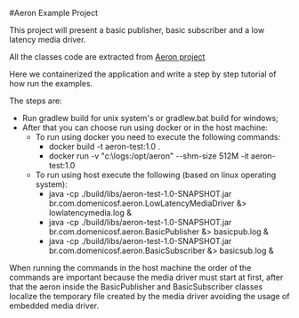 #Aeron Example Project

This project will present a basic publisher, basic subscriber and a low latency media driver.

All the classes code are extracted from [Aeron project](https://github.com/real-logic/aeron)

Here we containerized the application and write a step by step tutorial of how run the examples.

The steps are:

* Run gradlew build for unix system's or gradlew.bat build for windows;
* After that you can choose run using docker or in the host machine:
    * To run using docker you need to execute the following commands: 
        * docker build -t aeron-test:1.0 .
        * docker run -v "c:\\logs:/opt/aeron" --shm-size 512M -it aeron-test:1.0
    * To run using host execute the following (based on linux operating system):
        * java -cp ./build/libs/aeron-test-1.0-SNAPSHOT.jar br.com.domenicosf.aeron.LowLatencyMediaDriver &> lowlatencymedia.log &
        * java -cp ./build/libs/aeron-test-1.0-SNAPSHOT.jar br.com.domenicosf.aeron.BasicPublisher &> basicpub.log &
        * java -cp ./build/libs/aeron-test-1.0-SNAPSHOT.jar br.com.domenicosf.aeron.BasicSubscriber &> basicsub.log &

When running the commands in the host machine the order of the commands are important because the media driver must start at first, after that the aeron inside the BasicPublisher and BasicSubscriber classes localize the temporary file created by the media driver avoiding the usage of embedded media driver.